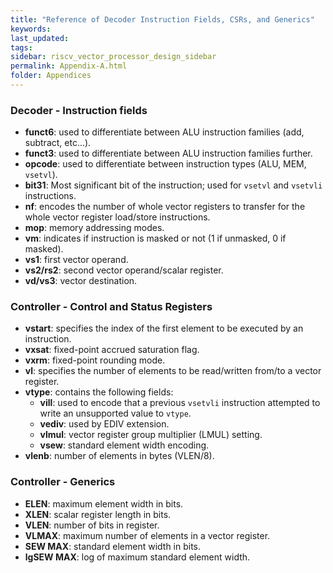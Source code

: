 ```yaml
---
title: "Reference of Decoder Instruction Fields, CSRs, and Generics"
keywords: 
last_updated: 
tags: 
sidebar: riscv_vector_processor_design_sidebar
permalink: Appendix-A.html
folder: Appendices
---
```



### Decoder - Instruction fields

- **funct6**: used to differentiate between ALU instruction families (add, subtract, etc...).
- **funct3**: used to differentiate between ALU instruction families further.
- **opcode**: used to differentiate between instruction types (ALU, MEM, `vsetvl`).
- **bit31**: Most significant bit of the instruction; used for `vsetvl` and `vsetvli` instructions.
- **nf**: encodes the number of whole vector registers to transfer for the whole vector register load/store instructions.
- **mop**: memory addressing modes.
- **vm**: indicates if instruction is masked or not (1 if unmasked, 0 if masked).
- **vs1**: first vector operand.
- **vs2/rs2**: second vector operand/scalar register.
- **vd/vs3**: vector destination.

### Controller - Control and Status Registers
- **vstart**: specifies the index of the first element to be executed by an instruction.
- **vxsat**: fixed-point accrued saturation flag.
- **vxrm**: fixed-point rounding mode.
- **vl**: specifies the number of elements to be read/written from/to a vector register.
- **vtype**: contains the following fields:
  - **vill**: used to encode that a previous `vsetvli` instruction attempted to write an unsupported value to `vtype`.
  - **vediv**: used by EDIV extension.
  - **vlmul**: vector register group multiplier (LMUL) setting.
  - **vsew**: standard element width encoding.
- **vlenb**: number of elements in bytes (VLEN/8).



### Controller - Generics

- **ELEN**: maximum element width in bits.
- **XLEN**: scalar register length in bits. 
- **VLEN**: number of bits in register.
- **VLMAX**: maximum number of elements in a vector register.
- **SEW MAX**: standard element width in bits.
- **lgSEW MAX**: log of maximum standard element width.
